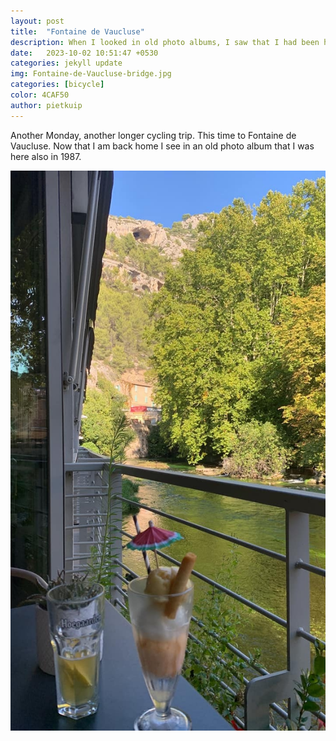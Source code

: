 ```yaml
---
layout: post
title:  "Fontaine de Vaucluse"
description: When I looked in old photo albums, I saw that I had been here in 1987.
date:   2023-10-02 10:51:47 +0530
categories: jekyll update
img: Fontaine-de-Vaucluse-bridge.jpg
categories: [bicycle]
color: 4CAF50
author: pietkuip
---
```


Another Monday, another longer cycling trip. This time to Fontaine de Vaucluse. Now that I am back home I see in an old photo
album that I was here also in 1987.

![](../images-hq/Fontaine-de-Vaucluse.jpg)
